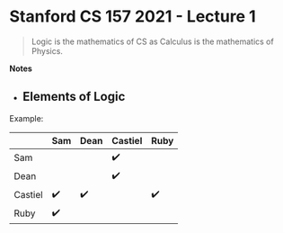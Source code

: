 # Stanford CS 157 2021 - Lecture 1

> Logic is the mathematics of CS as Calculus is the mathematics of Physics.

**Notes**
- Elements of Logic
    - 

Example:

|         | Sam | Dean | Castiel | Ruby |
|---------|-----|------|---------|------|
| Sam     |     |      | ✔️       |      |
| Dean    |     |      | ✔️       |      |
| Castiel | ✔️   | ✔️    |         | ✔️    |
| Ruby    | ✔️   |      |         |      |
